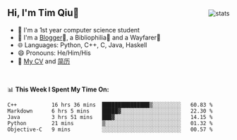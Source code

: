 <p>
<img src="https://github-readme-stats.vercel.app/api?username=qyxtim&show_icons=true" alt="stats" align="right" style="padding-top:20px"/>
</p>

## Hi, I'm Tim Qiu👋

- 🔭 I'm a 1st year computer science student
- 🌱 I'm a [Blogger](https://blog.blinkstar.cn)📝, a Bibliophilia📕 and a Wayfarer🚶
- 🌐 Languages: Python, C++, C, Java, Haskell
- 😄 Pronouns: He/Him/His
- 📄 [My CV](./cv.pdf) and [简历](./cv-ch.pdf)

<br>

📊 **This Week I Spent My Time On:**
<!--START_SECTION:waka-->
```text
C++           16 hrs 36 mins  ███████████████▒░░░░░░░░░   60.83 % 
Markdown      6 hrs 5 mins    █████▓░░░░░░░░░░░░░░░░░░░   22.30 % 
Java          3 hrs 51 mins   ███▓░░░░░░░░░░░░░░░░░░░░░   14.15 % 
Python        21 mins         ▒░░░░░░░░░░░░░░░░░░░░░░░░   01.32 % 
Objective-C   9 mins          ░░░░░░░░░░░░░░░░░░░░░░░░░   00.57 % 
```
<!--END_SECTION:waka-->
